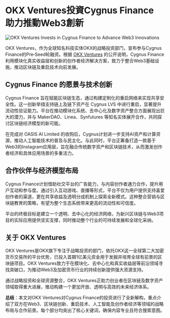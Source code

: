 # OKX Ventures投資Cygnus Finance 助力推動Web3創新

![OKX Ventures Invests in Cygnus Finance to Advance Web3 Innovations](https://www.jmhbdh.com/wp-content/img/556888926.webp)

OKX Ventures，作为全球知名科技实体OKX的战略投资部门，宣布参与Cygnus Finance的Pre‑Seed轮融资。根据 [OKX Ventures](https://bit.ly/OKXe) 的公开说明，Cygnus Finance利用模块化真实收益层和创新的创作者经济解决方案，致力于整合Web3基础设施，推动区块链及重启技术向前发展。

## Cygnus Finance 的愿景与技术创新

Cygnus Finance 旨在赋能区块链生态，通过构建定制化的重启网络来实现共享安全性。这一创新举措支持链上及链下资产在 Cygnus LVS 中进行重启，显著提升流动性验证能力。平台在推动模块化系统、去中心化及数字资产整合方面展现出巨大的潜力，并与 MakerDAO、Linea、Synfutures 等知名实体展开合作，共同探讨区块链经济模型的新可能。

在完成对 OASIS AI Limited 的收购后，Cygnus计划进一步支持AI资产和计算资源，推动人工智能技术的普及与民主化。与此同时，平台正筹备打造一款基于Web3的Instagram应用层，旨在融合传统数字资产和区块链技术，从而激发创作者经济和具体应用场景的多重活力。

## 合作伙伴与经济模型布局

Cygnus Finance计划借助社交平台的广告能力，与内容创作者通力合作，提升用户互动和参与度。通过引入互动游戏、直播等形式，平台不仅为用户提供支持喜爱创作者的渠道，更在共享收益及透明分成机制上探索全新模式。这种整合营销与区块链教育的策略，有望为整个生态系统带来更高的流动性和可信度。

平台的终极目标是建立一个透明、去中心化的经济网络，为新兴区块链与Web3项目的实际应用提供坚实支撑，同时推动整个行业的可持续发展和全球化采纳。

## 关于 OKX Ventures

OKX Ventures是OKX旗下专注于战略投资的部门，依托OKX这一全球第二大加密货币交易所的平台优势，已投入首期1亿美元资金用于发掘并培育全球有前景的区块链项目。OKX Ventures致力于在模块化、去中心化和真实收益层等前沿领域寻找突破口，为推动Web3及加密货币行业的持续创新提供强大资源支持。

通过战略投资和全球资源整合，OKX Ventures正助力创业者在区块链及数字资产领域取得重大进展，推动构建一个更加开放、透明与高效的未来经济体系。

 

**总结**：本文对OKX Ventures对Cygnus Finance的投资进行了全新解构，重点介绍了双方在Web3、区块链创新、重启技术、人工智能及创作者经济等领域的战略布局与合作前景。每个部分均突出了核心关键词，确保内容专业且符合搜索意图。